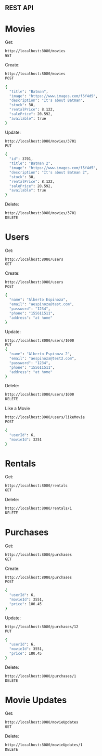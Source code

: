 ## REST API

# Movies

Get:

```bash
http://localhost:8080/movies
GET
```

Create:

```bash
http://localhost:8080/movies
POST

{
  "title": "Batman",
  "image": "https://www.images.com/f5f4d5",
  "description": "It's about Batman",
  "stock": 30,
  "rentalPrice": 8.122,
  "salePrice": 20.592,
  "available": true
}
```

Update:

```bash
http://localhost:8080/movies/3701
PUT

{
  "id": 3701,
  "title": "Batman 2",
  "image": "https://www.images.com/f5f4d5",
  "description": "It's about Batman 2",
  "stock": 30,
  "rentalPrice": 8.122,
  "salePrice": 20.592,
  "available": true
}
```

Delete:

```bash
http://localhost:8080/movies/3701
DELETE
```




# Users


Get:

```bash
http://localhost:8080/users
GET
```

Create:

```bash
http://localhost:8080/users
POST

{
  "name": "Alberto Espinoza",
  "email": "aespinoza@test.com",
  "password": "1234",
  "phone": "155611511",
  "address": "at home"
}
```

Update:

```bash
http://localhost:8080/users/1000
PUT
{
  "name": "Alberto Espinoza 2",
  "email": "aespinoza@test2.com",
  "password": "1234",
  "phone": "155611511",
  "address": "at home"
}
```

Delete:

```bash
http://localhost:8080/users/1000
DELETE
```




Like a Movie

```bash
http://localhost:8080/users/likeMovie
POST

{
  "userId": 6,
  "movieId": 3251
}
```


# Rentals

Get:

```bash
http://localhost:8080/rentals
GET
```

Delete:

```bash
http://localhost:8080/rentals/1
DELETE
```

# Purchases

Get:

```bash
http://localhost:8080/purchases
GET
```

Create:

```bash
http://localhost:8080/purchases
POST

{
  "userId": 6,
  "movieId": 3551,
  "price": 180.45
}
```

Update:

```bash
http://localhost:8080/purchases/12
PUT

{
  "userId": 6,
  "movieId": 3551,
  "price": 180.45
}
```

Delete:

```bash
http://localhost:8080/purchases/1
DELETE
```

# Movie Updates

Get:

```bash
http://localhost:8080/movieUpdates
GET
```

Delete:

```bash
http://localhost:8080/movieUpdates/1
DELETE

